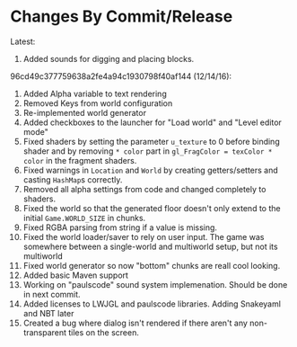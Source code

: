 # Changes By Commit/Release

Latest:
1. Added sounds for digging and placing blocks.

96cd49c377759638a2fe4a94c1930798f40af144 (12/14/16):
1. Added Alpha variable to text rendering
2. Removed Keys from world configuration
3. Re-implemented world generator
4. Added checkboxes to the launcher for "Load world" and "Level editor mode"
5. Fixed shaders by setting the parameter ```u_texture``` to 0 before binding shader and by removing ```* color``` part in ```gl_FragColor = texColor * color``` in the fragment shaders.
6. Fixed warnings in ```Location``` and ```World``` by creating getters/setters and casting ```HashMap```s correctly.
7. Removed all alpha settings from code and changed completely to shaders.
8. Fixed the world so that the generated floor doesn't only extend to the initial ```Game.WORLD_SIZE``` in chunks.
9. Fixed RGBA parsing from string if a value is missing.
10. Fixed the world loader/saver to rely on user input. The game was somewhere between a single-world and multiworld setup, but not its multiworld
11. Fixed world generator so now "bottom" chunks are reall cool looking.
12. Added basic Maven support
13. Working on "paulscode" sound system implemenation. Should be done in next commit.
14. Added licenses to LWJGL and paulscode libraries. Adding Snakeyaml and NBT later
15. Created a bug where dialog isn't rendered if there aren't any non-transparent tiles on the screen.
